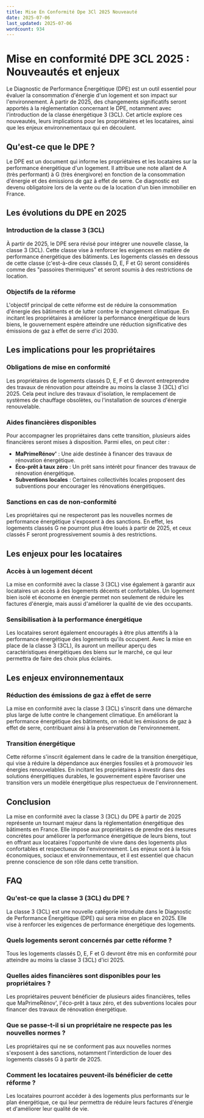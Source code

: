 ```yaml
---
title: Mise En Conformité Dpe 3Cl 2025 Nouveauté
date: 2025-07-06
last_updated: 2025-07-06
wordcount: 934
---
```


# Mise en conformité DPE 3CL 2025 : Nouveautés et enjeux

Le Diagnostic de Performance Énergétique (DPE) est un outil essentiel pour évaluer la consommation d'énergie d'un logement et son impact sur l'environnement. À partir de 2025, des changements significatifs seront apportés à la réglementation concernant le DPE, notamment avec l'introduction de la classe énergétique 3 (3CL). Cet article explore ces nouveautés, leurs implications pour les propriétaires et les locataires, ainsi que les enjeux environnementaux qui en découlent.

## Qu'est-ce que le DPE ?

Le DPE est un document qui informe les propriétaires et les locataires sur la performance énergétique d'un logement. Il attribue une note allant de A (très performant) à G (très énergivore) en fonction de la consommation d'énergie et des émissions de gaz à effet de serre. Ce diagnostic est devenu obligatoire lors de la vente ou de la location d'un bien immobilier en France.

## Les évolutions du DPE en 2025

### Introduction de la classe 3 (3CL)

À partir de 2025, le DPE sera révisé pour intégrer une nouvelle classe, la classe 3 (3CL). Cette classe vise à renforcer les exigences en matière de performance énergétique des bâtiments. Les logements classés en dessous de cette classe (c'est-à-dire ceux classés D, E, F et G) seront considérés comme des "passoires thermiques" et seront soumis à des restrictions de location.

### Objectifs de la réforme

L'objectif principal de cette réforme est de réduire la consommation d'énergie des bâtiments et de lutter contre le changement climatique. En incitant les propriétaires à améliorer la performance énergétique de leurs biens, le gouvernement espère atteindre une réduction significative des émissions de gaz à effet de serre d'ici 2030.

## Les implications pour les propriétaires

### Obligations de mise en conformité

Les propriétaires de logements classés D, E, F et G devront entreprendre des travaux de rénovation pour atteindre au moins la classe 3 (3CL) d'ici 2025. Cela peut inclure des travaux d'isolation, le remplacement de systèmes de chauffage obsolètes, ou l'installation de sources d'énergie renouvelable.

### Aides financières disponibles

Pour accompagner les propriétaires dans cette transition, plusieurs aides financières seront mises à disposition. Parmi elles, on peut citer :

- **MaPrimeRénov'** : Une aide destinée à financer des travaux de rénovation énergétique.
- **Éco-prêt à taux zéro** : Un prêt sans intérêt pour financer des travaux de rénovation énergétique.
- **Subventions locales** : Certaines collectivités locales proposent des subventions pour encourager les rénovations énergétiques.

### Sanctions en cas de non-conformité

Les propriétaires qui ne respecteront pas les nouvelles normes de performance énergétique s'exposent à des sanctions. En effet, les logements classés G ne pourront plus être loués à partir de 2025, et ceux classés F seront progressivement soumis à des restrictions.

## Les enjeux pour les locataires

### Accès à un logement décent

La mise en conformité avec la classe 3 (3CL) vise également à garantir aux locataires un accès à des logements décents et confortables. Un logement bien isolé et économe en énergie permet non seulement de réduire les factures d'énergie, mais aussi d'améliorer la qualité de vie des occupants.

### Sensibilisation à la performance énergétique

Les locataires seront également encouragés à être plus attentifs à la performance énergétique des logements qu'ils occupent. Avec la mise en place de la classe 3 (3CL), ils auront un meilleur aperçu des caractéristiques énergétiques des biens sur le marché, ce qui leur permettra de faire des choix plus éclairés.

## Les enjeux environnementaux

### Réduction des émissions de gaz à effet de serre

La mise en conformité avec la classe 3 (3CL) s'inscrit dans une démarche plus large de lutte contre le changement climatique. En améliorant la performance énergétique des bâtiments, on réduit les émissions de gaz à effet de serre, contribuant ainsi à la préservation de l'environnement.

### Transition énergétique

Cette réforme s'inscrit également dans le cadre de la transition énergétique, qui vise à réduire la dépendance aux énergies fossiles et à promouvoir les énergies renouvelables. En incitant les propriétaires à investir dans des solutions énergétiques durables, le gouvernement espère favoriser une transition vers un modèle énergétique plus respectueux de l'environnement.

## Conclusion

La mise en conformité avec la classe 3 (3CL) du DPE à partir de 2025 représente un tournant majeur dans la réglementation énergétique des bâtiments en France. Elle impose aux propriétaires de prendre des mesures concrètes pour améliorer la performance énergétique de leurs biens, tout en offrant aux locataires l'opportunité de vivre dans des logements plus confortables et respectueux de l'environnement. Les enjeux sont à la fois économiques, sociaux et environnementaux, et il est essentiel que chacun prenne conscience de son rôle dans cette transition.

## FAQ

### Qu'est-ce que la classe 3 (3CL) du DPE ?

La classe 3 (3CL) est une nouvelle catégorie introduite dans le Diagnostic de Performance Énergétique (DPE) qui sera mise en place en 2025. Elle vise à renforcer les exigences de performance énergétique des logements.

### Quels logements seront concernés par cette réforme ?

Tous les logements classés D, E, F et G devront être mis en conformité pour atteindre au moins la classe 3 (3CL) d'ici 2025.

### Quelles aides financières sont disponibles pour les propriétaires ?

Les propriétaires peuvent bénéficier de plusieurs aides financières, telles que MaPrimeRénov', l'éco-prêt à taux zéro, et des subventions locales pour financer des travaux de rénovation énergétique.

### Que se passe-t-il si un propriétaire ne respecte pas les nouvelles normes ?

Les propriétaires qui ne se conforment pas aux nouvelles normes s'exposent à des sanctions, notamment l'interdiction de louer des logements classés G à partir de 2025.

### Comment les locataires peuvent-ils bénéficier de cette réforme ?

Les locataires pourront accéder à des logements plus performants sur le plan énergétique, ce qui leur permettra de réduire leurs factures d'énergie et d'améliorer leur qualité de vie.